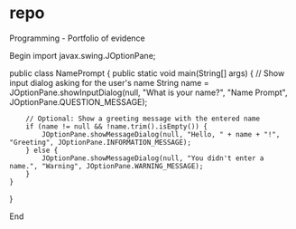 # repo
Programming - Portfolio of evidence

Begin
import javax.swing.JOptionPane;

public class NamePrompt {
    public static void main(String[] args) {
        // Show input dialog asking for the user's name
        String name = JOptionPane.showInputDialog(null, "What is your name?", "Name Prompt", JOptionPane.QUESTION_MESSAGE);

        // Optional: Show a greeting message with the entered name
        if (name != null && !name.trim().isEmpty()) {
            JOptionPane.showMessageDialog(null, "Hello, " + name + "!", "Greeting", JOptionPane.INFORMATION_MESSAGE);
        } else {
            JOptionPane.showMessageDialog(null, "You didn't enter a name.", "Warning", JOptionPane.WARNING_MESSAGE);
        }
    }
}

End
